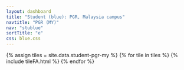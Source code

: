 ```yaml
---
layout: dashboard
title: "Student (blue): PGR, Malaysia campus"
navtitle: "PGR (MY)"
nav: "stublue"
sortTitle: "e"
css: blue.css
---
```


{% assign tiles = site.data.student-pgr-my  %}
{% for tile in tiles %}
  {% include tileFA.html %}
{% endfor %}
